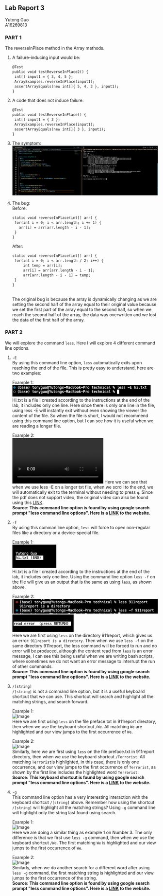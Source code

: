 ## Lab Report 3
Yutong Guo<br>
A16269813<br>
### PART 1
The reverseInPlace method in the Array methods.
1. A failure-inducing input would be:
   ``` {java}
   @Test
   public void testReverseInPlace2() {
    int[] input1 = { 3, 4, 5 };
    ArrayExamples.reverseInPlace(input1);
    assertArrayEquals(new int[]{ 5, 4, 3 }, input1);
   }
   ```
2. A code that does not induce failure:
   ```{java}
   @Test
   public void testReverseInPlace() {
    int[] input1 = { 3 };
    ArrayExamples.reverseInPlace(input1);
    assertArrayEquals(new int[]{ 3 }, input1);
   }
   ```
3. The symptom:
   ![Image](pic1.png)<br>

4. The bug: <br>
   Before:
   ```{java}
   static void reverseInPlace(int[] arr) {
    for(int i = 0; i < arr.length; i += 1) {
      arr[i] = arr[arr.length - i - 1];
    }
   }
   ```
   
   After:
   ```{java}
   static void reverseInPlace(int[] arr) {
    for(int i = 0; i < arr.length / 2; i++) {
        int temp = arr[i];
        arr[i] = arr[arr.length - i - 1];
        arr[arr.length - i - 1] = temp;
    }
   }
   ```
   <br>
   The original bug is because the array is dynamically changing as we are setting the second half of the array equal to their original value because we set the first part of the array equal to the second half, so when we reach the second half of the array, the data was overwritten and we lost the data of the first half of the array.
### PART 2
We will explore the command ```less```. Here I will explore 4 different command line options.
1. ```-E``` <br>
   By using this command line option, ```less``` automatically exits upon reaching the end of the file. This is pretty easy to understand, here are two examples:<br>
   
   Example 1:<br>
   ![Image](pic2.png)<br>
   Hi.txt is a file I created according to the instructions at the end of the lab, it includes only one line. Here since there is only one line in the file, using less -E will instantly exit without even showing the viewer the content of the file. So when the file is short, I would not recommend using this command line option, but I can see how it is useful when we are reading a longer file. <br>

   Example 2:<br>
   <video src="https://github.com/Y3GUO/cse15l-lab-reports/assets/122977555/2cb94841-671f-429e-8df0-49adfc0a410c" controls="controls" style="max-width: 730px;">
   </video>
   Here we can see that when we use less -E on a longer txt file, when we scroll to the end, we will automatically exit to the terminal without needing to press ```q```. Since the pdf does not support video, the original video can also be found using this [LINK](https://github.com/Y3GUO/cse15l-lab-reports/assets/122977555/2cb94841-671f-429e-8df0-49adfc0a410c).<br>
   **Source: This command line option is found by using google search prompt "less command line options". Here is a [LINK](https://phoenixnap.com/kb/less-command-in-linux) to the website.**
3. ```-f``` <br>
   By using this comman line option, ```less``` will force to open non-regular files like a directory or a device-special file.<br>
   
   Example 1:<br>
   ![Image](pic3.png)<br>
   Hi.txt is a file I created according to the instructions at the end of the lab, it includes only one line. Using the command line option ```less -f``` on the file will give us an output that is the same as using ```less```, as shown above.<br>

   Example 2:<br>
   ![Image](pic4.png)<br>
   ![Image](pic5.png)<br>
   Here we are first using ```less``` on the directory 911report, which gives us an error: ```911report is a directory```. Then when we use ```less -f``` on the same directory 911report, the less command will be forced to run and no error will be produced, although the content read from ```less``` is an error message, I can see this being useful when we are writing bash scripts, where sometimes we do not want an error message to interrupt the run of other commands. <br>
   **Source: This command line option is found by using google search prompt "less command line options". Here is a [LINK](https://phoenixnap.com/kb/less-command-in-linux) to the website.**

4. ```/[string]``` <br>
   ```/[string]``` is not a command line option, but it is a useful keyboard shortcut that we can use. This shortcut will search and highlight all the matching strings, and search forward. <br>

   Example 1:<br>
   ![Image](pic6.png)<br>
   Here we are first using ```less``` on the file preface.txt in 911report directory, then when we use the keyboard shortcut ```/We```. All matching ```We``` are highlighted and our view jumps to the first occurrence of ```We```.<br>
   
   Example 2:<br>
   ![Image](pic7.png)<br>
   Similarly, here we are first using ```less``` on the file preface.txt in 911report directory, then when we use the keyboard shortcut ```/Terrorist```. All matching ```Terrorist```is highlighted, in this case, there is only one occurrence, and our view jumps to the first occurrence of ```Terrorist```, as shown by the first line includes the highlighted word ```Terrorist```.<br>
   **Source: This keyboard shortcut is found by using google search prompt "less command line options". Here is a [LINK](https://phoenixnap.com/kb/less-command-in-linux) to the website.**
5. ```-g``` <br>
   This command line option has a very interesting interaction with the keyboard shortcut ```/[string]``` above. Remember how using the shortcut ```/[string]``` will highlight all the matching strings? Using ```-g``` command line will highlight only the string last found using search.

   Example 1:<br>
   ![Image](pic8.png)<br>
   Here we are doing a similar thing as example 1 on Number 3. The only difference is that we first use ```less -g``` command, then when we use the keyboard shortcut ```/We```. The first matching ```We``` is highlighted and our view jumps to the first occurrence of ```We```.<br>

   Example 2:<br>
   ![Image](pic9.png)<br>
   Similarly, when we do another search for a different word after using ```less -g``` command, the first matching string is highlighted and our view jumps to the first occurrence of the string.<br>
   **Source: This command line option is found by using google search prompt "less command line options". Here is a [LINK](https://phoenixnap.com/kb/less-command-in-linux) to the website.**
